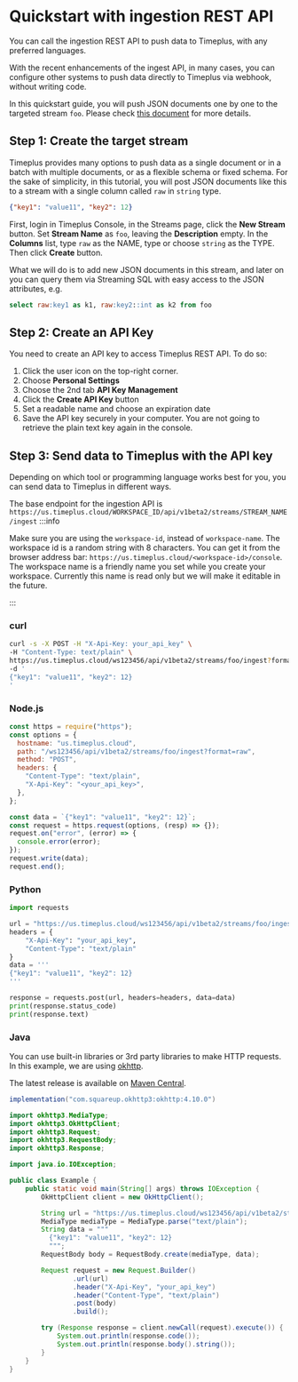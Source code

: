 # Quickstart with ingestion REST API

You can call the ingestion REST API to push data to Timeplus, with any preferred languages. 

With the recent enhancements of the ingest API, in many cases, you can configure other systems to push data directly to Timeplus via webhook, without writing code.

In this quickstart guide, you will push JSON documents one by one to the targeted stream `foo`. Please check [this document](ingest-api) for more details.

## Step 1: Create the target stream

Timeplus provides many options to push data as a single document or in a batch with multiple documents, or as a flexible schema or fixed schema. For the sake of simplicity, in this tutorial, you will post JSON documents like this to a stream with a single column called `raw` in `string` type.

```json
{"key1": "value11", "key2": 12}
```

First, login in Timeplus Console, in the Streams page, click the **New Stream** button. Set **Stream Name** as `foo`, leaving the **Description** empty. In the **Columns** list, type `raw` as the NAME, type or choose `string` as the TYPE. Then click **Create** button.

What we will do is to add new JSON documents in this stream, and later on you can query them via Streaming SQL with easy access to the JSON attributes, e.g.

```sql
select raw:key1 as k1, raw:key2::int as k2 from foo
```



## Step 2: Create an API Key



You need to create an API key to access Timeplus REST API. To do so:

1. Click the user icon on the top-right corner.
2. Choose **Personal Settings**
3. Choose the 2nd tab **API Key Management**
4. Click the **Create API Key** button
5. Set a readable name and choose an expiration date
6. Save the API key securely in your computer. You are not going to retrieve the plain text key again in the console.



## Step 3: Send data to Timeplus with the API key

Depending on which tool or programming language works best for you, you can send data to Timeplus in different ways. 

The base endpoint for the ingestion API is `https://us.timeplus.cloud/WORKSPACE_ID/api/v1beta2/streams/STREAM_NAME/ingest`
:::info

Make sure you are using the `workspace-id`, instead of `workspace-name`. The workspace id is a random string with 8 characters. You can get it from the browser address bar: `https://us.timeplus.cloud/<workspace-id>/console`. The workspace name is a friendly name you set while you create your workspace. Currently this name is read only but we will make it editable in the future.

:::


### curl

```bash
curl -s -X POST -H "X-Api-Key: your_api_key" \
-H "Content-Type: text/plain" \
https://us.timeplus.cloud/ws123456/api/v1beta2/streams/foo/ingest?format=raw \
-d '
{"key1": "value11", "key2": 12}
'
```

### Node.js

```js
const https = require("https");
const options = {
  hostname: "us.timeplus.cloud",
  path: "/ws123456/api/v1beta2/streams/foo/ingest?format=raw",
  method: "POST",
  headers: {
    "Content-Type": "text/plain",
    "X-Api-Key": "<your_api_key>",
  },
};

const data = `{"key1": "value11", "key2": 12}`;
const request = https.request(options, (resp) => {});
request.on("error", (error) => {
  console.error(error);
});
request.write(data);
request.end();
```

### Python

```python
import requests

url = "https://us.timeplus.cloud/ws123456/api/v1beta2/streams/foo/ingest?format=raw"
headers = {
    "X-Api-Key": "your_api_key",
    "Content-Type": "text/plain"
}
data = '''
{"key1": "value11", "key2": 12}
'''

response = requests.post(url, headers=headers, data=data)
print(response.status_code)
print(response.text)
```

### Java

You can use built-in libraries or 3rd party libraries to make HTTP requests. In this example, we are using [okhttp](https://square.github.io/okhttp/).

The latest release is available on [Maven Central](https://search.maven.org/artifact/com.squareup.okhttp3/okhttp/4.10.0/jar).

```groovy
implementation("com.squareup.okhttp3:okhttp:4.10.0")
```

```java
import okhttp3.MediaType;
import okhttp3.OkHttpClient;
import okhttp3.Request;
import okhttp3.RequestBody;
import okhttp3.Response;

import java.io.IOException;

public class Example {
    public static void main(String[] args) throws IOException {
        OkHttpClient client = new OkHttpClient();

        String url = "https://us.timeplus.cloud/ws123456/api/v1beta2/streams/foo/ingest?format=raw";
        MediaType mediaType = MediaType.parse("text/plain");
        String data = """ 
          {"key1": "value11", "key2": 12} 
          """;
        RequestBody body = RequestBody.create(mediaType, data);

        Request request = new Request.Builder()
                .url(url)
                .header("X-Api-Key", "your_api_key")
                .header("Content-Type", "text/plain")
                .post(body)
                .build();

        try (Response response = client.newCall(request).execute()) {
            System.out.println(response.code());
            System.out.println(response.body().string());
        }
    }
}
```
